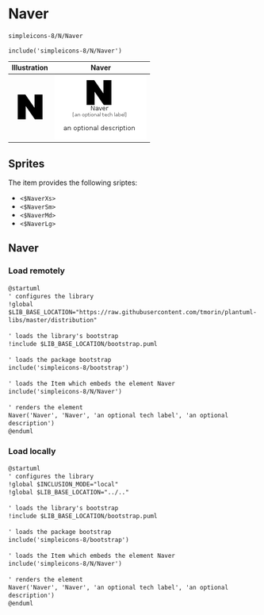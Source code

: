 # Naver


```text
simpleicons-8/N/Naver
```

```text
include('simpleicons-8/N/Naver')
```



| Illustration | Naver |
| :---: | :---: |
| ![illustration for Illustration](../../simpleicons-8/N/Naver.png) | ![illustration for Naver](../../simpleicons-8/N/Naver.Local.png) |



## Sprites
The item provides the following sriptes:

- `<$NaverXs>`
- `<$NaverSm>`
- `<$NaverMd>`
- `<$NaverLg>`





## Naver

### Load remotely
```plantuml
@startuml
' configures the library
!global $LIB_BASE_LOCATION="https://raw.githubusercontent.com/tmorin/plantuml-libs/master/distribution"

' loads the library's bootstrap
!include $LIB_BASE_LOCATION/bootstrap.puml

' loads the package bootstrap
include('simpleicons-8/bootstrap')

' loads the Item which embeds the element Naver
include('simpleicons-8/N/Naver')

' renders the element
Naver('Naver', 'Naver', 'an optional tech label', 'an optional description')
@enduml
```

### Load locally
```plantuml
@startuml
' configures the library
!global $INCLUSION_MODE="local"
!global $LIB_BASE_LOCATION="../.."

' loads the library's bootstrap
!include $LIB_BASE_LOCATION/bootstrap.puml

' loads the package bootstrap
include('simpleicons-8/bootstrap')

' loads the Item which embeds the element Naver
include('simpleicons-8/N/Naver')

' renders the element
Naver('Naver', 'Naver', 'an optional tech label', 'an optional description')
@enduml
```

